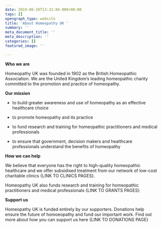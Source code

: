 ```yaml
---
date: 2019-06-26T13:31:04.000+00:00
tags: []
opengraph_type: website
title: 'About Homeopathy UK '
summary: ''
meta_document_title: ''
meta_description: ''
categories: []
featured_image: ''

---
```

**Who we are**

Homeopathy UK was founded in 1902 as the British Homeopathic Association. We are the United Kingdom’s leading homeopathic charity committed to the promotion and practice of homeopathy.

**Our mission**

* to build greater awareness and use of homeopathy as an effective healthcare choice


* to promote homeopathy and its practice


* to fund research and training for homeopathic practitioners and medical professionals


* to ensure that government, decision makers and healthcare professionals understand the benefits of homeopathy

**How we can help**

We believe that everyone has the right to high-quality homeopathic healthcare and we offer subsidised treatment from our network of low-cost charitable clinics {LINK TO CLINICS PAGES}.

Homeopathy UK also funds research and training for homeopathic practitioners and medical professionals {LINK TO GRANTS PAGES}

**Support us**

Homeopathy UK is funded entirely by our supporters. Donations help ensure the future of homoeopathy and fund our important work. Find out more about how you can support us here {LINK TO DONATIONS PAGE}